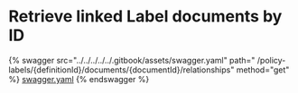 # Retrieve linked Label documents by ID

{% swagger src="../../../../../.gitbook/assets/swagger.yaml" path="
/policy-labels/{definitionId}/documents/{documentId}/relationships" method="get" %}
[swagger.yaml](../../../../../.gitbook/assets/swagger.yaml)
{% endswagger %}
